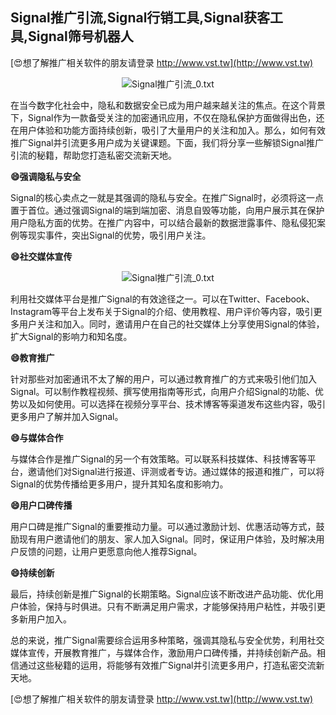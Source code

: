 ## **Signal推广引流,Signal行销工具,Signal获客工具,Signal筛号机器人**

[😍想了解推广相关软件的朋友请登录 http://www.vst.tw](http://www.vst.tw)

 <center><img src="https://vst.tw/MP4/tuiguang/png/5.png" alt="Signal推广引流_0.txt"></center>

在当今数字化社会中，隐私和数据安全已成为用户越来越关注的焦点。在这个背景下，Signal作为一款备受关注的加密通讯应用，不仅在隐私保护方面做得出色，还在用户体验和功能方面持续创新，吸引了大量用户的关注和加入。那么，如何有效推广Signal并引流更多用户成为关键课题。下面，我们将分享一些解锁Signal推广引流的秘籍，帮助您打造私密交流新天地。

**😄强调隐私与安全**

Signal的核心卖点之一就是其强调的隐私与安全。在推广Signal时，必须将这一点置于首位。通过强调Signal的端到端加密、消息自毁等功能，向用户展示其在保护用户隐私方面的优势。在推广内容中，可以结合最新的数据泄露事件、隐私侵犯案例等现实事件，突出Signal的优势，吸引用户关注。

**😄社交媒体宣传**

 <center><img src="https://vst.tw/MP4/tuiguang/png/6.png" alt="Signal推广引流_0.txt"></center>

利用社交媒体平台是推广Signal的有效途径之一。可以在Twitter、Facebook、Instagram等平台上发布关于Signal的介绍、使用教程、用户评价等内容，吸引更多用户关注和加入。同时，邀请用户在自己的社交媒体上分享使用Signal的体验，扩大Signal的影响力和知名度。

**😄教育推广**

针对那些对加密通讯不太了解的用户，可以通过教育推广的方式来吸引他们加入Signal。可以制作教程视频、撰写使用指南等形式，向用户介绍Signal的功能、优势以及如何使用。可以选择在视频分享平台、技术博客等渠道发布这些内容，吸引更多用户了解并加入Signal。

**😄与媒体合作**

与媒体合作是推广Signal的另一个有效策略。可以联系科技媒体、科技博客等平台，邀请他们对Signal进行报道、评测或者专访。通过媒体的报道和推广，可以将Signal的优势传播给更多用户，提升其知名度和影响力。

**😄用户口碑传播**

用户口碑是推广Signal的重要推动力量。可以通过激励计划、优惠活动等方式，鼓励现有用户邀请他们的朋友、家人加入Signal。同时，保证用户体验，及时解决用户反馈的问题，让用户更愿意向他人推荐Signal。

**😄持续创新**

最后，持续创新是推广Signal的长期策略。Signal应该不断改进产品功能、优化用户体验，保持与时俱进。只有不断满足用户需求，才能够保持用户粘性，并吸引更多新用户加入。

总的来说，推广Signal需要综合运用多种策略，强调其隐私与安全优势，利用社交媒体宣传，开展教育推广，与媒体合作，激励用户口碑传播，并持续创新产品。相信通过这些秘籍的运用，将能够有效推广Signal并引流更多用户，打造私密交流新天地。

[😍想了解推广相关软件的朋友请登录 http://www.vst.tw](http://www.vst.tw)



